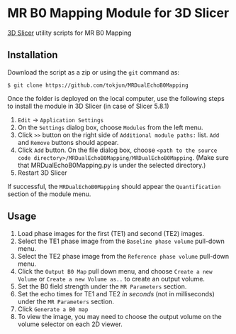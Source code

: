 # MR B0 Mapping Module for 3D Slicer
[3D Slicer](https://slicer.org/) utility scripts for MR B0 Mapping


## Installation

Download the script as a zip or using the `git` command as:

~~~~
$ git clone https://github.com/tokjun/MRDualEchoB0Mapping
~~~~

Once the folder is deployed on the local computer, use the following steps to install the module in 3D Slicer (in case of Slicer 5.8.1)

1. `Edit` -> `Application Settings`
2. On the `Settings` dialog box, choose `Modules` from the left menu.
3. Click `>>` button on the right side of `Additional module paths:` list. `Add` and `Remove` buttons should appear.
4. Click `Add` button. On the file dialog box, choose `<path to the source code directory>/MRDualEchoB0Mapping/MRDualEchoB0Mapping`. (Make sure that MRDualEchoB0Mapping.py is under the selected directory.)
5. Restart 3D Slicer

If successful, the `MRDualEchoB0Mapping` should appear the `Quantification` section of the module menu.


## Usage

1. Load phase images for the first (TE1) and second (TE2) images.
2. Select the TE1 phase image from the `Baseline phase volume` pull-down menu.
3. Select the TE2 phase image from the `Reference phase volume` pull-down menu.
4. Click the `Output B0 Map` pull down menu, and choose `Create a new Volume` or `Create a new Volume as..` to create an output volume.
5. Set the B0 field strength under the `MR Parameters` section.
6. Set the echo times for TE1 and TE2 *in seconds* (not in milliseconds) under the `MR Parameters` section.
7. Click `Generate a B0 map`
8. To view the image, you may need to choose the output volume on the volume selector on each 2D viewer.

